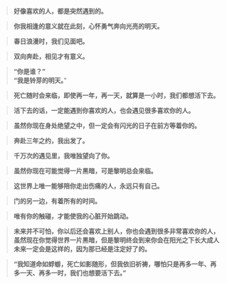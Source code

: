 >**好像喜欢的人，都是突然遇到的。**  

>**你我相逢的意义就在此刻，心怀勇气奔向光亮的明天。**  

>**春日浪漫时，我们见面吧。**  

>**双向奔赴，相见才有意义。**  


>**“你是谁？”  
“我是铃芽的明天。**”  

>**死亡随时会来临，即使再一年，再一天，就算是一小时，我们都想活下去。**  

>**活下去的话，一定能遇到你喜欢的人，也会遇见很多喜欢你的人。**  

>**虽然你现在身处绝望之中，但一定会有闪光的日子在前方等着你的。**  


>**奔赴三年之约，我出发了。**  

>**千万次的遇见里，我唯独望向了你。** 
 
>**虽然你现在可能觉得一片黑暗，可是黎明总会来临。** 
 
>**这世界上唯一能够陪你走出伤痛的人，永远只有自己。**  

>**门的另一边，有着所有的时间。**  

>**唯有你的触碰，才能使我的心脏开始跳动。**  

>**未来并不可怕，你以后还会喜欢上别人，你也会遇到很多非常喜欢你的人，虽然现在你觉得世界一片黑暗，但是黎明终会到来你会在阳光之下长大成人未来一定会是这样的，因为那已经是注定好了的。**


>**“我知道命如蜉蝣，死亡如影随形，但我依旧祈祷，哪怕只是再多一年、再多一天、再多一时，我们也想要活下去。”**